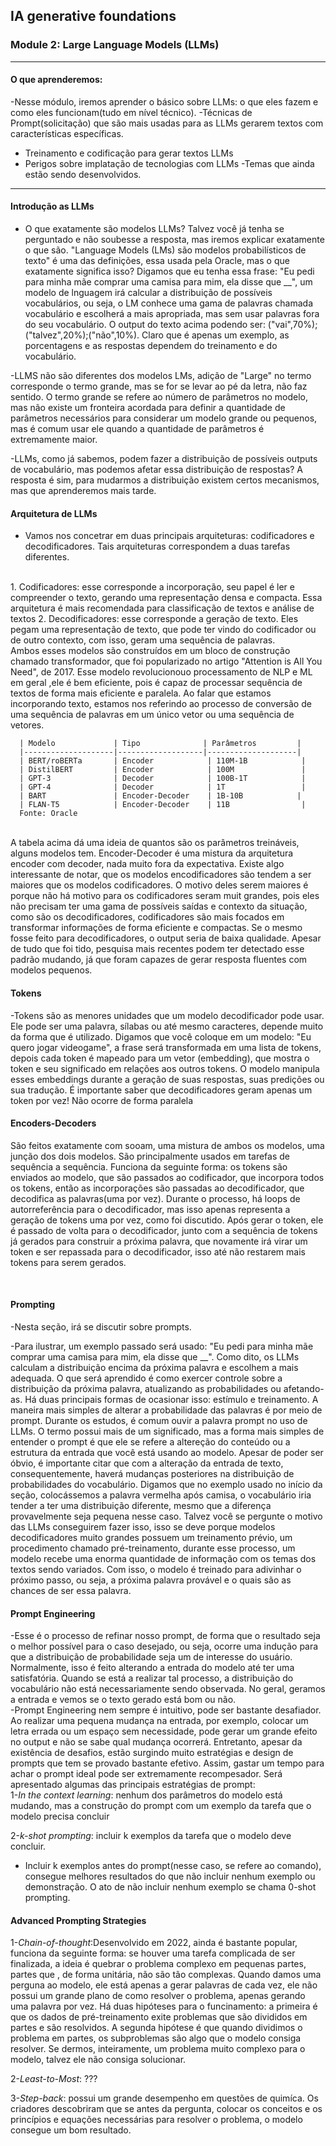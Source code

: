 ## IA generative foundations
### Module 2: Large Language Models (LLMs)
----
#### O que aprenderemos:
-Nesse módulo, iremos aprender o básico sobre LLMs: o que eles fazem e como eles funcionam(tudo em nível técnico). 
-Técnicas de Prompt(solicitação) que são mais usadas para as LLMs gerarem textos com características específicas.
- Treinamento e codificação para gerar textos LLMs
- Perigos sobre implatação de tecnologias com LLMs
-Temas que ainda estão sendo desenvolvidos.
 ----
 #### Introdução as LLMs
 - O que exatamente são modelos LLMs? Talvez você já tenha se perguntado e não soubesse a resposta, mas iremos explicar exatamente o que são. "Language Models (LMs) são modelos probabilísticos de texto" é uma das definições, essa usada pela Oracle, mas o que exatamente significa isso? Digamos que eu tenha essa frase: "Eu pedi para minha mãe comprar uma camisa para mim,  ela disse que __", um modelo de lnguagem irá calcular a distribuição de possíveis vocabulários, ou seja, o LM conhece uma gama de palavras chamada vocabulário e escolherá a mais apropriada, mas sem usar palavras fora do seu vocabulário. O output do texto acima podendo ser: ("vai",70%);("talvez",20%);("não",10%). Claro que é apenas um exemplo, as porcentagens e as respostas dependem do treinamento e do vocabulário. 

-LLMS não são diferentes dos modelos LMs, adição de "Large" no termo corresponde o termo grande, mas se for se levar ao pé da letra, não faz sentido. O termo grande se refere ao número de parâmetros no modelo, mas não existe um fronteira acordada para definir a quantidade de parâmetros necessários para considerar um modelo grande ou pequenos, mas é comum usar ele quando a quantidade de parâmetros é extremamente maior. 

-LLMs, como já sabemos, podem fazer a distribuição de possíveis outputs de vocabulário, mas podemos afetar essa distribuição de respostas? A resposta é sim, para mudarmos a distribuição existem certos mecanismos, mas que aprenderemos mais tarde.

#### Arquitetura de LLMs
- Vamos nos concetrar em duas principais arquiteturas: codificadores e decodificadores. Tais arquiteturas correspondem a duas tarefas diferentes.
<br>
  1. Codificadores: esse corresponde a incorporação, seu papel é ler e compreender o texto, gerando uma representação densa e compacta. Essa arquitetura é mais recomendada para classificação de textos e análise de textos
  2. Decodificadores: esse corresponde a geração de texto. Eles pegam uma representação de texto, que pode ter vindo do codificador ou de outro contexto, com isso, geram uma sequência de palavras.
<br>
  Ambos esses modelos são construídos em um bloco de construção chamado transformador, que foi popularizado no artigo "Attention is All You Need", de 2017. Esse modelo revolucionouo processamento de NLP e ML em geral ,ele é bem eficiente, pois é capaz de processar sequência de textos de forma mais eficiente e paralela. Ao falar que estamos incorporando texto, estamos nos referindo ao processo de conversão de uma sequência de palavras em um único vetor ou uma sequência de vetores.
  <br>

      | Modelo             | Tipo              | Parâmetros         |
      |--------------------|-------------------|--------------------|
      | BERT/roBERTa       | Encoder            | 110M-1B            |
      | DistilBERT         | Encoder            | 100M               |
      | GPT-3              | Decoder            | 100B-1T            |
      | GPT-4              | Decoder            | 1T                 |
      | BART               | Encoder-Decoder    | 1B-10B            |
      | FLAN-T5            | Encoder-Decoder    | 11B                |
      Fonte: Oracle


<br>
  A tabela acima dá uma ideia de quantos são os parâmetros treináveis, alguns modelos tem. Encoder-Decoder é uma mistura da arquitetura encoder com decoder, nada muito fora da expectativa. Existe algo interessante de notar, que os modelos encodificadores são tendem a ser maiores que os modelos codificadores. O motivo deles serem maiores é porque não há motivo para os codificadores seram muit grandes, pois eles não precisam ter uma gama de possíveis saídas e contexto da situação, como são os decodificadores, codificadores são mais focados em transformar informações de forma eficiente e compactas. Se o mesmo fosse feito para decodificadores, o output seria de baixa qualidade. Apesar de tudo que foi tido, pesquisa mais recentes podem ter detectado esse padrão mudando, já que foram capazes de gerar resposta fluentes  com modelos pequenos.
  <br>

  #### Tokens

  -Tokens são as menores unidades que um modelo decodificador pode usar. Ele pode ser uma palavra, sílabas ou até mesmo caracteres, depende muito da forma que é utilizado.
  Digamos que você coloque em um modelo: "Eu quero jogar videogame", a frase será transformada em uma lista de tokens, depois cada token é mapeado para um vetor (embedding), que mostra o token e seu significado em relações aos outros tokens. O modelo manipula esses embeddings durante a geração de suas respostas, suas predições ou sua tradução. É importante saber que decodificadores geram apenas um token por vez! Não ocorre de forma paralela

  #### Encoders-Decoders

  São feitos exatamente com sooam, uma mistura de ambos os modelos, uma junção dos dois modelos. São principalmente usados em tarefas de sequência a sequência. Funciona da seguinte forma: os tokens são enviados ao modelo, que são passados ao codificador, que incorpora todos os tokens, então as incorporações são passadas ao decodificador, que decodifica as palavras(uma por vez). Durante o processo, há loops de autorreferência para o decodificador, mas isso apenas representa a geração de tokens uma por vez, como foi discutido. Após gerar o token, ele é passado de volta para o decodificador, junto com a sequência de tokens já gerados para construir a próxima palavra, que novamente irá virar um token e ser repassada para o decodificador, isso até não restarem mais tokens para serem gerados.

  <br>

  #### Prompting 

  -Nesta seção, irá se discutir sobre prompts.

  -Para ilustrar, um exemplo passado será usado: "Eu pedi para minha mãe comprar uma camisa para mim,  ela disse que __". Como dito, os LLMs calculam a distribuição encima da próxima palavra e escolhem a mais adequada. O que será aprendido é como exercer controle sobre a distribuição da próxima palavra, atualizando as probabilidades ou afetando-as. Há duas principais formas de ocasionar isso: estímulo e treinamento.
    A maneira mais simples de alterar a probabilidade das palavras é por meio de prompt. Durante os estudos, é comum ouvir a palavra prompt no uso de LLMs. O termo possui mais de um significado, mas a forma mais simples de entender o prompt é que ele se refere a altereção do conteúdo ou a estrutura da entrada que você está usando ao modelo. Apesar de poder ser óbvio, é importante citar que com a alteração da entrada de texto, consequentemente, haverá mudanças posteriores na distribuição de probabilidades do vocabulário. Digamos que no exemplo usado no início da seção, colocássemos a palavra vermelha após camisa, o vocabulário iria tender a ter uma distribuição diferente, mesmo que a diferença provavelmente seja pequena nesse caso. Talvez você se pergunte o motivo das LLMs conseguirem fazer isso, isso se deve porque modelos decodificadores muito grandes possuem um treinamento prévio, um procedimento chamado pré-treinamento, durante esse processo, um modelo recebe uma enorma quantidade de informação com os temas dos textos sendo variados. Com isso, o modelo é treinado para adivinhar o próximo passo, ou seja, a próxima palavra provável e o quais são as chances de ser essa palavra.
    <br>

  #### Prompt Engineering

  -Esse é o processo de refinar nosso prompt, de forma que o resultado seja o melhor possível para o caso desejado, ou seja, ocorre uma indução para que a distribuição de probabilidade seja um de interesse do usuário. Normalmente, isso é feito alterando a entrada do modelo até ter uma satisfatória. Quando se está a realizar tal processo, a distribuição do vocabulário não está necessariamente sendo observada. No geral, geramos a entrada e vemos se o texto gerado está bom ou não.
  <br>
  -Prompt Engineering nem sempre é intuitivo, pode ser bastante desafiador. Ao realizar uma pequena mudança na entrada, por exemplo, colocar um letra errada ou um espaço sem necessidade, pode gerar um grande efeito no output e não se sabe qual mudança ocorrerá. Entretanto, apesar da existência de desafios, estão surgindo muito estratégias e design de prompts que tem se provado bastante efetivo. Assim, gastar um tempo para achar o prompt ideal pode ser extremamente recompesador. Será apresentado algumas das principais estratégias de prompt:
  <br>
  1-*In the context learning*: nenhum dos parâmetros do modelo está mudando, mas a construção do prompt com um exemplo da tarefa que o modelo precisa concluir

  2-*k-shot prompting*: incluir k exemplos da tarefa que o modelo deve concluir.
  <br>

  - Incluir k exemplos antes do prompt(nesse caso, se refere ao comando), consegue melhores resultados do que não incluir nenhum exemplo ou demonstração. O ato de não incluir nenhum exemplo se chama 0-shot prompting.

  #### Advanced Prompting Strategies

  1-*Chain-of-thought*:Desenvolvido em 2022, ainda é bastante popular, funciona da seguinte forma: se houver uma tarefa complicada de ser finalizada, a ideia é quebrar o problema complexo em pequenas partes, partes que , de forma unitária, não são tão complexas. Quando damos uma perguna ao modelo, ele está apenas a gerar palavras de cada vez, ele não possui um grande plano de como resolver o problema, apenas gerando uma palavra por vez. Há duas hipóteses para o funcinamento: a primeira é que os dados de pré-treinamento exite problemas que são divididos em partes e são resolvidos. A segunda hipótese é que quando dividimos o problema em partes, os subproblemas são algo que o modelo consiga resolver. Se dermos, inteiramente, um problema muito complexo para o modelo, talvez ele não consiga solucionar.
  
  2-*Least-to-Most*: ??? 

  3-*Step-back*: possui um grande desempenho em questões de quimíca. Os criadores descobriram que se antes da pergunta, colocar os conceitos e os princípios e equações necessárias para resolver o problema, o modelo consegue um bom resultado.